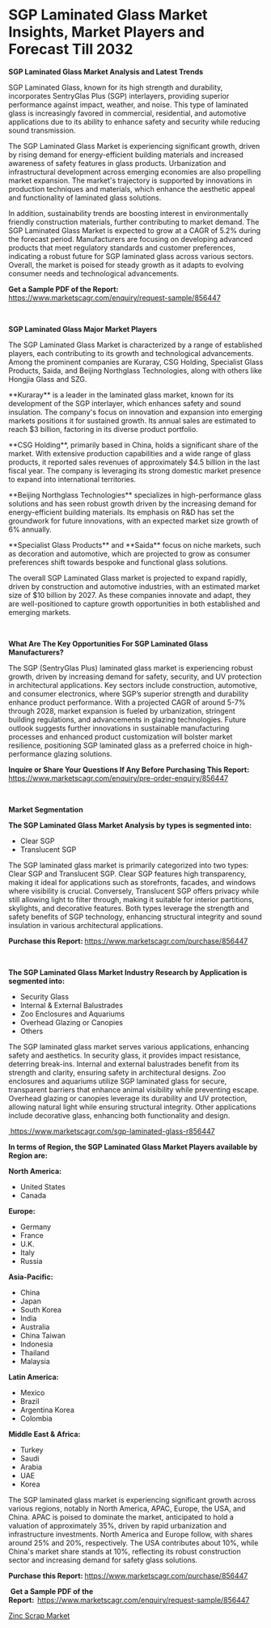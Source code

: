 <p><h1>SGP Laminated Glass Market Insights, Market Players and Forecast Till 2032</h1></p><p><strong>SGP Laminated Glass Market Analysis and Latest Trends</strong></p>
<p><p>SGP Laminated Glass, known for its high strength and durability, incorporates SentryGlas Plus (SGP) interlayers, providing superior performance against impact, weather, and noise. This type of laminated glass is increasingly favored in commercial, residential, and automotive applications due to its ability to enhance safety and security while reducing sound transmission.</p><p>The SGP Laminated Glass Market is experiencing significant growth, driven by rising demand for energy-efficient building materials and increased awareness of safety features in glass products. Urbanization and infrastructural development across emerging economies are also propelling market expansion. The market's trajectory is supported by innovations in production techniques and materials, which enhance the aesthetic appeal and functionality of laminated glass solutions.</p><p>In addition, sustainability trends are boosting interest in environmentally friendly construction materials, further contributing to market demand. The SGP Laminated Glass Market is expected to grow at a CAGR of 5.2% during the forecast period. Manufacturers are focusing on developing advanced products that meet regulatory standards and customer preferences, indicating a robust future for SGP laminated glass across various sectors. Overall, the market is poised for steady growth as it adapts to evolving consumer needs and technological advancements.</p></p>
<p><strong>Get a Sample PDF of the Report:&nbsp;</strong> <a href="https://www.marketscagr.com/enquiry/request-sample/856447?utm_campaign=2822&utm_medium=2&utm_source=Github&utm_content=ia&utm_term=31032025&utm_id=sgp-laminated-glass">https://www.marketscagr.com/enquiry/request-sample/856447</a></p>
<p>&nbsp;</p>
<p><strong>SGP Laminated Glass Major Market Players</strong></p>
<p><p>The SGP Laminated Glass Market is characterized by a range of established players, each contributing to its growth and technological advancements. Among the prominent companies are Kuraray, CSG Holding, Specialist Glass Products, Saida, and Beijing Northglass Technologies, along with others like Hongjia Glass and SZG.</p><p>**Kuraray** is a leader in the laminated glass market, known for its development of the SGP interlayer, which enhances safety and sound insulation. The company's focus on innovation and expansion into emerging markets positions it for sustained growth. Its annual sales are estimated to reach $3 billion, factoring in its diverse product portfolio.</p><p>**CSG Holding**, primarily based in China, holds a significant share of the market. With extensive production capabilities and a wide range of glass products, it reported sales revenues of approximately $4.5 billion in the last fiscal year. The company is leveraging its strong domestic market presence to expand into international territories.</p><p>**Beijing Northglass Technologies** specializes in high-performance glass solutions and has seen robust growth driven by the increasing demand for energy-efficient building materials. Its emphasis on R&D has set the groundwork for future innovations, with an expected market size growth of 6% annually.</p><p>**Specialist Glass Products** and **Saida** focus on niche markets, such as decoration and automotive, which are projected to grow as consumer preferences shift towards bespoke and functional glass solutions.</p><p>The overall SGP Laminated Glass market is projected to expand rapidly, driven by construction and automotive industries, with an estimated market size of $10 billion by 2027. As these companies innovate and adapt, they are well-positioned to capture growth opportunities in both established and emerging markets.</p></p>
<p>&nbsp;</p>
<p><strong>What Are The Key Opportunities For SGP Laminated Glass Manufacturers?</strong></p>
<p><p>The SGP (SentryGlas Plus) laminated glass market is experiencing robust growth, driven by increasing demand for safety, security, and UV protection in architectural applications. Key sectors include construction, automotive, and consumer electronics, where SGP’s superior strength and durability enhance product performance. With a projected CAGR of around 5-7% through 2028, market expansion is fueled by urbanization, stringent building regulations, and advancements in glazing technologies. Future outlook suggests further innovations in sustainable manufacturing processes and enhanced product customization will bolster market resilience, positioning SGP laminated glass as a preferred choice in high-performance glazing solutions.</p></p>
<p><strong>Inquire or Share Your Questions If Any Before Purchasing This Report:</strong> <a href="https://www.marketscagr.com/enquiry/pre-order-enquiry/856447?utm_campaign=2822&utm_medium=2&utm_source=Github&utm_content=ia&utm_term=31032025&utm_id=sgp-laminated-glass">https://www.marketscagr.com/enquiry/pre-order-enquiry/856447</a></p>
<p>&nbsp;</p>
<p><strong>Market Segmentation</strong></p>
<p><strong>The SGP Laminated Glass Market Analysis by types is segmented into:</strong></p>
<p><ul><li>Clear SGP</li><li>Translucent SGP</li></ul></p>
<p><p>The SGP laminated glass market is primarily categorized into two types: Clear SGP and Translucent SGP. Clear SGP features high transparency, making it ideal for applications such as storefronts, facades, and windows where visibility is crucial. Conversely, Translucent SGP offers privacy while still allowing light to filter through, making it suitable for interior partitions, skylights, and decorative features. Both types leverage the strength and safety benefits of SGP technology, enhancing structural integrity and sound insulation in various architectural applications.</p></p>
<p><strong>Purchase this Report:&nbsp;</strong><a href="https://www.marketscagr.com/purchase/856447?utm_campaign=2822&utm_medium=2&utm_source=Github&utm_content=ia&utm_term=31032025&utm_id=sgp-laminated-glass">https://www.marketscagr.com/purchase/856447</a></p>
<p>&nbsp;</p>
<p><strong>The SGP Laminated Glass Market Industry Research by Application is segmented into:</strong></p>
<p><ul><li>Security Glass</li><li>Internal & External Balustrades</li><li>Zoo Enclosures and Aquariums</li><li>Overhead Glazing or Canopies</li><li>Others</li></ul></p>
<p><p>The SGP laminated glass market serves various applications, enhancing safety and aesthetics. In security glass, it provides impact resistance, deterring break-ins. Internal and external balustrades benefit from its strength and clarity, ensuring safety in architectural designs. Zoo enclosures and aquariums utilize SGP laminated glass for secure, transparent barriers that enhance animal visibility while preventing escape. Overhead glazing or canopies leverage its durability and UV protection, allowing natural light while ensuring structural integrity. Other applications include decorative glass, enhancing both functionality and design.</p></p>
<p><a href="https://www.marketscagr.com/sgp-laminated-glass-r856447?utm_campaign=2822&utm_medium=2&utm_source=Github&utm_content=ia&utm_term=31032025&utm_id=sgp-laminated-glass">&nbsp;https://www.marketscagr.com/sgp-laminated-glass-r856447</a></p>
<p><strong>In terms of Region, the SGP Laminated Glass Market Players available by Region are:</strong></p>
<p>
    <p> <strong> North America: </strong>
        <ul>
            <li>United States</li>
            <li>Canada</li>
        </ul>
        </p> 
    <p> <strong> Europe: </strong>
        <ul>
            <li>Germany</li>
            <li>France</li>
            <li>U.K.</li>
            <li>Italy</li>
            <li>Russia</li>
        </ul>
        </p> 
    <p> <strong> Asia-Pacific: </strong>
        <ul>
            <li>China</li>
            <li>Japan</li>
            <li>South Korea</li>
            <li>India</li>
            <li>Australia</li>
            <li>China Taiwan</li>
            <li>Indonesia</li>
            <li>Thailand</li>
            <li>Malaysia</li>
        </ul>
        </p> 
    <p> <strong> Latin America: </strong>
        <ul>
            <li>Mexico</li>
            <li>Brazil</li>
            <li>Argentina Korea</li>
            <li>Colombia</li>
        </ul>
        </p> 
    <p> <strong> Middle East & Africa: </strong>
        <ul>
            <li>Turkey</li>
            <li>Saudi</li>
            <li>Arabia</li>
            <li>UAE</li>
            <li>Korea</li>
        </ul>
    </p>
    </p>
<p><p>The SGP laminated glass market is experiencing significant growth across various regions, notably in North America, APAC, Europe, the USA, and China. APAC is poised to dominate the market, anticipated to hold a valuation of approximately 35%, driven by rapid urbanization and infrastructure investments. North America and Europe follow, with shares around 25% and 20%, respectively. The USA contributes about 10%, while China's market share stands at 10%, reflecting its robust construction sector and increasing demand for safety glass solutions.</p></p>
<p><strong>Purchase this Report: </strong><a href="https://www.marketscagr.com/purchase/856447?utm_campaign=2822&utm_medium=2&utm_source=Github&utm_content=ia&utm_term=31032025&utm_id=sgp-laminated-glass">https://www.marketscagr.com/purchase/856447</a></p>
<p>&nbsp;<strong>Get a Sample PDF of the Report:&nbsp;&nbsp;</strong><a href="https://www.marketscagr.com/enquiry/request-sample/856447?utm_campaign=2822&utm_medium=2&utm_source=Github&utm_content=ia&utm_term=31032025&utm_id=sgp-laminated-glass">https://www.marketscagr.com/enquiry/request-sample/856447</a></p>
<p><strong></strong></p>
<p><p><a href="https://github.com/mriwacraane/Market-Research-Report-List-1/blob/main/zinc-scrap-market.md?utm_campaign=2822&utm_medium=2&utm_source=Github&utm_content=ia&utm_term=31032025&utm_id=sgp-laminated-glass">Zinc Scrap Market</a></p></p>